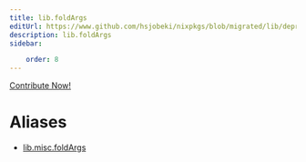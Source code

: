 ```yaml
---
title: lib.foldArgs
editUrl: https://www.github.com/hsjobeki/nixpkgs/blob/migrated/lib/deprecated.nix#L23C14
description: lib.foldArgs
sidebar:

    order: 8
---
```


<a href="https://www.github.com/hsjobeki/nixpkgs/blob/migrated/lib/deprecated.nix#L23C14">Contribute Now!</a>


# Aliases

- [lib.misc.foldArgs](/nix-doc-comments/reference/lib/misc/lib-misc-foldargs)


